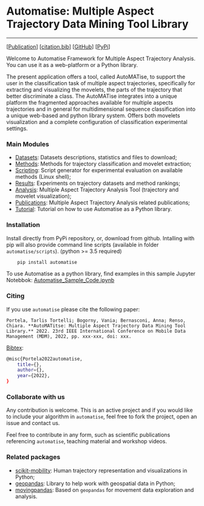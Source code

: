 # Automatise: Multiple Aspect Trajectory Data Mining Tool Library
---

\[[Publication](#)\] \[[citation.bib](citation.bib)\] \[[GitHub](https://github.com/ttportela/automatise)\] \[[PyPi](https://pypi.org/project/automatise/)\]


Welcome to Automatise Framework for Multiple Aspect Trajectory Analysis. You can use it as a web-platform or a Python library.

The present application offers a tool, called AutoMATise, to support the user in the classification task of multiple aspect trajectories, specifically for extracting and visualizing the movelets, the parts of the trajectory that better discriminate a class. The AutoMATise integrates into a unique platform the fragmented approaches available for multiple aspects trajectories and in general for multidimensional sequence classification into a unique web-based and python library system. Offers both movelets visualization and a complete configuration of classification experimental settings.

### Main Modules

- [Datasets](/datasets): Datasets descriptions, statistics and files to download;
- [Methods](/methods): Methods for trajectory classification and movelet extraction;
- [Scripting](/experiments): Script generator for experimental evaluation on available methods (Linux shell);
- [Results](/results): Experiments on trajectory datasets and method rankings;
- [Analysis](/analysis): Multiple Aspect Trajectory Analysis Tool (trajectory and movelet visualization);
- [Publications](/publications): Multiple Aspect Trajectory Analysis related publications;
- [Tutorial](/tutorial): Tutorial on how to use Automatise as a Python library.


### Installation

Install directly from PyPi repository, or, download from github. Intalling with pip will also provide command line scripts (available in folder `automatise/scripts`). (python >= 3.5 required)

```bash
    pip install automatise
```

To use Automatise as a python library, find examples in this sample Jupyter Notebbok: [Automatise_Sample_Code.ipynb](./assets/examples/Automatise_Sample_Code.ipynb)

### Citing

If you use `automatise` please cite the following paper:

    Portela, Tarlis Tortelli; Bogorny, Vania; Bernasconi, Anna; Renso, Chiara. **AutoMATitse: Multiple Aspect Trajectory Data Mining Tool Library.** 2022. 23rd IEEE International Conference on Mobile Data Management (MDM), 2022, pp. xxx-xxx, doi: xxx.

[Bibtex](citation.bib):

```bash
@misc{Portela2022automatise,
    title={},
    author={},
    year={2022},
}
```

### Collaborate with us

Any contribution is welcome. This is an active project and if you would like to include your algorithm in `automatise`, feel free to fork the project, open an issue and contact us.

Feel free to contribute in any form, such as scientific publications referencing `automatise`, teaching material and workshop videos.

### Related packages

- [scikit-mobility](https://github.com/scikit-mobility/scikit-mobility): Human trajectory representation and visualizations in Python;
- [geopandas](https://geopandas.org/en/stable/): Library to help work with geospatial data in Python;
- [movingpandas](https://anitagraser.github.io/movingpandas/): Based on `geopandas` for movement data exploration and analysis.
